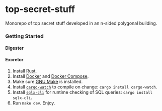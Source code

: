 # top-secret-stuff

Monorepo of top secret stuff developed in an n-sided polygonal building.

### Getting Started

#### Digester

#### Excretor

1. Install [Rust](https://www.rust-lang.org/tools/install).
2. Install [Docker](https://www.docker.com/get-started/) and [Docker Compose](https://docs.docker.com/compose/install/).
3. Make sure [GNU Make](https://www.gnu.org/software/make/) is installed.
4. Install [`cargo-watch`](https://github.com/watchexec/cargo-watch) to compile on change: `cargo install cargo-watch`.
5. Install [`sqlx-cli`](https://lib.rs/crates/sqlx-cli) for runtime checking of SQL queries: `cargo install sqlx-cli`.
6. Run `make dev`. Enjoy.
